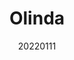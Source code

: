 ---
title:  "Olinda"
team: "Prateek Pagore | Pratik Bansode | Sanskruti Landage | Snehal Gaikwad"
tags: VR Mobile Unity

video_provider: "youtube"
video_id:

header:
    teaser: /assets/img/projects/2022/course_project_image10.jpg

overview: Re-imagining the invisible cities by Italo Calvino into a VR experiential space, where literature meets multimedia. Olinda is an open-world VR experience which opens up a possibility for fiction readers to experience stories and become a part of it. Here you can explore the surroundings under a magnificent stretch of the night sky, through the rocky terrain and cities that have memories of the past. Starting from the middle, the city grows outward in concentric circles, giving experience of a different city with each passing step. Interact with the elements in the environment, find and collect various artifacts.


project-link: 

active: "yes"
type: "course"
year: "2022"
date: 20220111


---
